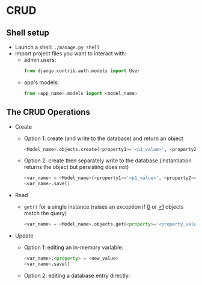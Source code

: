 CRUD
====

Shell setup
-----------
- Launch a shell: `./manage.py shell`
- Import project files you want to interact with:
    - admin.users:
      ```Python
      from django.contrib.auth.models import User
      ```
    - app's models:
      ```Python
      from <app_name>.models import <model_name>
      ```
        

The CRUD Operations
-------------------

- Create
    - Option 1: create (and write to the database) and return an object
      ```Python
      <Model_name>.objects.create(<property1>='<p1_value>', <property2>='<p2_value>', <etc>)
      ```
    - Option 2: create then separately write to the database (instantiation returns the object but persisting does not)
      ```Python
      <var_name> = <Model_name>(<property1>='<p1_value>', <property2>='<p2_value>', <etc>)
      <var_name>.save()
      ```

- Read
    - `get()` for a single instance (raises an exception if [0][link01] or [>1][link02] objects match the query)
       ```Python
       <var_name> = <Model_name>.objects.get(<property>='<property_value>')
       ```

- Update
   - Option 1: editing an in-memory variable:
     ```Python
     <var_name>.<property> = <new_value>
     <var_name>.save()
     ```
   - Option 2: editing a database entry directly:



[link01]: https://docs.djangoproject.com/en/1.11/ref/exceptions/#objectdoesnotexist
[link02]: https://docs.djangoproject.com/en/1.11/ref/exceptions/#multipleobjectsreturned
